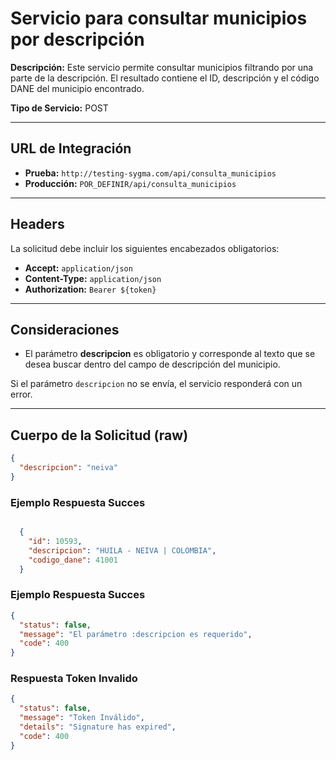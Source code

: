 # Servicio para consultar municipios por descripción

**Descripción:** Este servicio permite consultar municipios filtrando por una parte de la descripción. El resultado contiene el ID, descripción y el código DANE del municipio encontrado.

**Tipo de Servicio:** POST

---

## **URL de Integración**

- **Prueba:** `http://testing-sygma.com/api/consulta_municipios`
- **Producción:** `POR_DEFINIR/api/consulta_municipios`

---

## **Headers**

La solicitud debe incluir los siguientes encabezados obligatorios:

- **Accept:** `application/json`
- **Content-Type:** `application/json`
- **Authorization:** `Bearer ${token}`

---

## **Consideraciones**

- El parámetro **descripcion** es obligatorio y corresponde al texto que se desea buscar dentro del campo de descripción del municipio.

Si el parámetro `descripcion` no se envía, el servicio responderá con un error.

---

## **Cuerpo de la Solicitud (raw)**

``````json
{
  "descripcion": "neiva"
}
``````



### **Ejemplo Respuesta Succes**

``````json

  {
    "id": 10593,
    "descripcion": "HUILA - NEIVA | COLOMBIA",
    "codigo_dane": 41001
  }

``````

### **Ejemplo Respuesta Succes**

``````json
{
  "status": false,
  "message": "El parámetro :descripcion es requerido",
  "code": 400
}
``````


### **Respuesta Token Invalido**

``````json
{
  "status": false,
  "message": "Token Inválido",
  "details": "Signature has expired",
  "code": 400
}
``````
